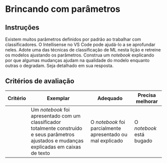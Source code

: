 # Brincando com parâmetros

## Instruções

Existem muitos parâmetros definidos por padrão ao trabalhar com classificadores. O Intellisense no VS Code pode ajudá-lo a se aprofundar neles. Adote uma das técnicas de classificação de ML nesta lição e retreine os modelos ajustando os parâmetros. Construa um _notebook_ explicando por que algumas mudanças ajudam na qualidade do modelo enquanto outras o degradam. Seja detalhado em sua resposta.

## Critérios de avaliação

| Critério | Exemplar                                                                                                              | Adequado                                              | Precisa melhorar             |
| -------- | ---------------------------------------------------------------------------------------------------------------------- | ----------------------------------------------------- | ----------------------------- |
|          | Um _notebook_ foi apresentado com um classificador totalmente construído e seus parâmetros ajustados e mudanças explicadas em caixas de texto | O _notebook_ foi parcialmente apresentado ou mal explicado | O _notebook_ está bugado |
